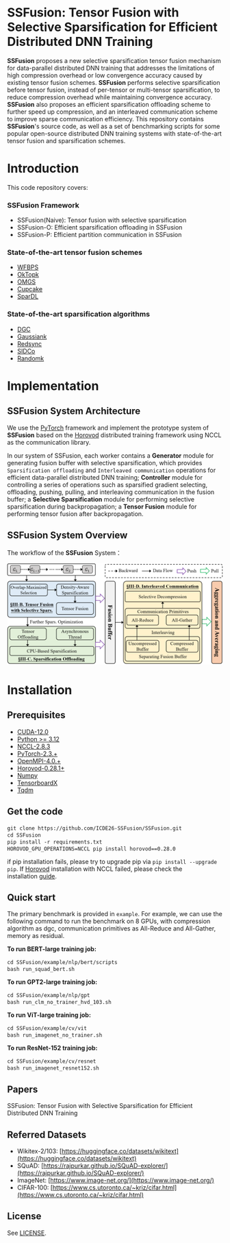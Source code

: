 # SSFusion: Tensor Fusion with Selective Sparsification for Efficient Distributed DNN Training


__SSFusion__ proposes a new selective sparsification tensor fusion mechanism for data-parallel distributed DNN training that addresses the limitations of high compression overhead or low convergence accuracy caused by existing tensor fusion schemes. __SSFusion__ performs selective sparsification before tensor fusion, instead of per-tensor or multi-tensor sparsification, to reduce compression overhead while maintaining convergence accuracy. __SSFusion__ also proposes an efficient sparsification offloading scheme to further speed up compression, and an interleaved communication scheme to improve sparse communication efficiency.
This repository contains __SSFusion__'s source code, as well as a set of benchmarking scripts for some popular open-source distributed DNN training systems with state-of-the-art tensor fusion and sparsification schemes. 


# Introduction
This code repository covers:
### __SSFusion Framework__
- SSFusion(Naive): Tensor fusion with selective sparsification
- SSFusion-O: Efficient sparsification offloading in SSFusion
- SSFusion-P: Efficient partition communication in SSFusion


### __State-of-the-art tensor fusion schemes__

- [WFBPS](https://github.com/horovod/horovod)
- [OkTopk](https://dl.acm.org/doi/pdf/10.1145/3126908.3126912)
- [OMGS](https://github.com/HKBU-HPML/OMGS-SGD)
- [Cupcake](https://github.com/zhuangwang93/Cupcake)
- [SparDL](https://ieeexplore.ieee.org/document/10597962)


### __State-of-the-art sparsification algorithms__

- [DGC](https://arxiv.org/pdf/1712.01887.pdf)
- [Gaussiank](https://arxiv.org/pdf/1911.08772.pdf)
- [Redsync](https://www.sciencedirect.com/science/article/pii/S0743731518308657)
- [SIDCo](https://proceedings.mlsys.org/paper_files/paper/2021/file/fea47a8aa372e42f3c84327aec9506cf-Paper.pdf)
- [Randomk](https://dl.acm.org/doi/10.5555/3327345.3327357)


# Implementation



## **__SSFusion__** System Architecture
We use the [PyTorch](https://github.com/pytorch/pytorch) framework and implement the prototype system of __SSFusion__ based on the [Horovod](https://github.com/horovod/horovod) distributed training framework using NCCL as the communication library.
<!-- The overview of our system is as follows:  -->
<!-- ![Overview](Overview.png) -->
<!-- <center class ='img'>
<img src="Overview_.png" width="600px" />
</center> -->


In our system of SSFusion, each worker contains a __Generator__ module for generating fusion buffer with selective sparsification, which provides  `Sparsification offloading` and `Interleaved communication` operations for efficient data-parallel distributed DNN training; __Controller__ module for controlling a series of operations such as sparsified gradient selecting, offloading, pushing, pulling, and interleaving communication in the fusion buffer; a __Selective Sparsification__ module for performing selective sparsification during backpropagation; a __Tensor Fusion__ module for performing tensor fusion after backpropagation.

## **__SSFusion__** System Overview
The workflow of the __SSFusion__ System：
<center class ='img'>
<img src="Overview_.png" width="700px" />
</center>

# Installation


## **Prerequisites**
- [CUDA-12.0](https://developer.nvidia.com/cuda-12-0-0-download-archive)
- [Python >= 3.12](https://www.python.org/downloads/release/python-312)
- [NCCL-2.8.3](https://github.com/NVIDIA/nccl)
- [PyTorch-2.3.+](https://github.com/pytorch/pytorch)
- [OpenMPI-4.0.+](https://www-lb.open-mpi.org/software/ompi/v4.0/)
- [Horovod-0.28.1+](https://github.com/horovod/horovod)
- [Numpy](https://github.com/numpy/numpy)
- [TensorboardX](https://github.com/lanpa/tensorboardX)
- [Tqdm](https://github.com/tqdm/tqdm)

## **Get the code**
```
git clone https://github.com/ICDE26-SSFusion/SSFusion.git
cd SSFusion
pip install -r requirements.txt
HOROVOD_GPU_OPERATIONS=NCCL pip install horovod==0.28.0
```

if pip installation fails, please try to upgrade pip via `pip install --upgrade pip`. If [Horovod](https://github.com/horovod/horovod) installation with NCCL failed, please check the installation [guide](https://horovod.readthedocs.io/en/stable/install_include.html).

## **Quick start**
The primary benchmark is provided in `example`. 
For example, we can use the following command to run the benchmark on 8 GPUs, with compression algorithm as dgc, communication primitives as All-Reduce and All-Gather, memory as residual.
 
**To run BERT-large training job:**
```
cd SSFusion/example/nlp/bert/scripts
bash run_squad_bert.sh
```

**To run GPT2-large training job:**
```
cd SSFusion/example/nlp/gpt
bash run_clm_no_trainer_hvd_103.sh
```

**To run ViT-large training job:**
```
cd SSFusion/example/cv/vit
bash run_imagenet_no_trainer.sh
```

**To run ResNet-152 training job:**
```
cd SSFusion/example/cv/resnet
bash run_imagenet_resnet152.sh
```


## **Papers**

SSFusion: Tensor Fusion with Selective Sparsification for Efficient Distributed DNN Training

<!-- If you are using this repository for your paper, please cite our work
```
@inproceedings{ming2025SSFusion,
  title={SSFusion: Tensor Fusion with Selective Sparsification for Efficient Distributed DNN Training},
  author={Zhangqiang, Ming and Yuchong, Hu and Xinjue, Zheng and Wenxiang, Zhou and Dan, Feng},
  booktitle={Proceedings of the 34th ACM International Symposium on High-Performance Parallel and Distributed Computing},
  url={https://doi.org/10.1145/3731545.3731581}
  year={2025}
}
``` -->

## **Referred Datasets**

- Wikitex-2/103: [https://huggingface.co/datasets/wikitext](https://huggingface.co/datasets/wikitext)
- SQuAD: [https://rajpurkar.github.io/SQuAD-explorer/](https://rajpurkar.github.io/SQuAD-explorer/)
- ImageNet: [https://www.image-net.org/](https://www.image-net.org/)
- CIFAR-100: [https://www.cs.utoronto.ca/~kriz/cifar.html](https://www.cs.utoronto.ca/~kriz/cifar.html)

## **License**

See [LICENSE](https://github.com/ICDE26-SSFusion/SSFusion/blob/main/LICENSE.txt).
